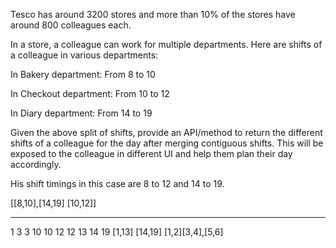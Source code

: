 Tesco has around 3200 stores and more than 10% of the stores have around 800 colleagues each.


In a store, a colleague can work for multiple departments. Here are shifts of a colleague in various departments:


In Bakery department: From 8 to 10


In Checkout department: From 10 to 12


In Diary department: From 14 to 19


Given the above split of shifts, provide an API/method to return the different shifts of a colleague for the day after merging contiguous shifts. This will be exposed to the colleague in different UI and help them plan their day accordingly.


His shift timings in this case are 8 to 12 and 14 to 19.

[[8,10],[14,19] [10,12]]

-------------------------------
1 3
   3  10
      10 12
         12 13
                14 19
[1,13] [14,19]
[1,2][3,4],[5,6]